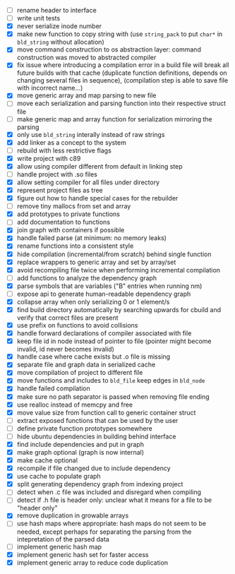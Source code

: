 - [ ] rename header to interface
- [ ] write unit tests
- [x] never serialize inode number
- [x] make new function to copy string with (use `string_pack` to put `char*` in `bld_string` without allocation)
- [x] move command construction to os abstraction layer: command construction was moved to abstracted compiler
- [x] fix issue where introducing a compilation error in a build file will break all future builds with that cache (duplicate function definitions, depends on changing several files in sequence), (compilation step is able to save file with incorrect name...)
- [x] move generic array and map parsing to new file
- [ ] move each serialization and parsing function into their respective struct file
- [ ] make generic map and array function for serialization mirroring the parsing
- [x] only use `bld_string` interally instead of raw strings
- [x] add linker as a concept to the system
- [ ] rebuild with less restrictive flags
- [x] write project with c89
- [x] allow using compiler different from default in linking step
- [ ] handle project with .so files
- [x] allow setting compiler for all files under directory
- [x] represent project files as tree
- [x] figure out how to handle special cases for the rebuilder
- [ ] remove tiny mallocs from set and array
- [x] add prototypes to private functions
- [ ] add documentation to functions
- [x] join graph with containers if possible
- [x] handle failed parse (at minimum: no memory leaks)
- [x] rename functions into a consistent style
- [x] hide compilation (incremental/from scratch) behind single function
- [x] replace wrappers to generic array and set by array/set
- [x] avoid recompiling file twice when performing incremental compilation
- [ ] add functions to analyze the dependency graph
- [x] parse symbols that are variables ("B" entries when running nm)
- [ ] expose api to generate human-readable dependency graph
- [x] collapse array when only serializing 0 or 1 element/s
- [x] find build directory automatically by searching upwards for cbuild and verify that correct files are present
- [x] use prefix on functions to avoid collisions
- [x] handle forward declarations of compiler associated with file
- [x] keep file id in node instead of pointer to file (pointer might become invalid, id never becomes invalid)
- [x] handle case where cache exists but .o file is missing
- [x] separate file and graph data in serialized cache
- [x] move compilation of project to different file
- [x] move functions and includes to `bld_file` keep edges in `bld_node`
- [x] handle failed compilation
- [x] make sure no path separator is passed when removing file ending
- [x] use realloc instead of memcpy and free
- [x] move value size from function call to generic container struct
- [ ] extract exposed functions that can be used by the user
- [ ] define private function prototypes somewhere
- [ ] hide ubuntu dependencies in building behind interface
- [x] find include dependencies and put in graph
- [x] make graph optional (graph is now internal)
- [x] make cache optional
- [x] recompile if file changed due to include dependency
- [x] use cache to populate graph
- [x] split generating dependency graph from indexing project
- [ ] detect when .c file was included and disregard when compiling
- [ ] detect if .h file is header only: unclear what it means for a file to be "header only"
- [x] remove duplication in growable arrays
- [ ] use hash maps where appropriate: hash maps do not seem to be needed, except perhaps for separating the parsing from the intepretation of the parsed data
- [ ] implement generic hash map
- [x] implement generic hash set for faster access
- [x] implement generic array to reduce code duplication
